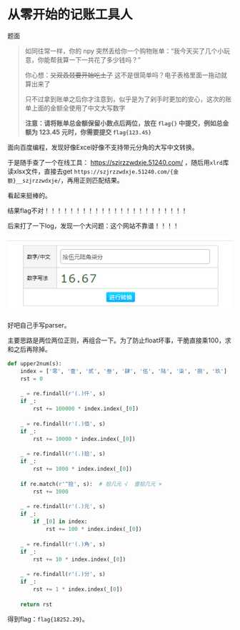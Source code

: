 # 从零开始的记账工具人

题面

> 如同往常一样，你的 npy 突然丢给你一个购物账单：“我今天买了几个小玩意，你能帮我算一下一共花了多少钱吗？”
>
> 你心想：~~又双叒叕要开始吃土了~~ 这不是很简单吗？电子表格里面一拖动就算出来了
>
> 只不过拿到账单之后你才注意到，似乎是为了剁手时更加的安心，这次的账单上面的金额全使用了中文大写数字
>
> **注意：请将账单总金额保留小数点后两位，放在 `flag{}` 中提交，例如总金额为 123.45 元时，你需要提交 `flag{123.45}`**



面向百度编程，发现好像Excel好像不支持带元分角的大写中文转换。

于是随手查了一个在线工具： https://szjrzzwdxje.51240.com/ ，随后用`xlrd`库读xlsx文件，直接去get `https://szjrzzwdxje.51240.com/{金额}__szjrzzwdxje/`，再用正则匹配结果。

看起来挺棒的。

结果flag不对！！！！！！！！！！！！！！！！！！！！！！！

后来打了一下log，发现一个大问题：这个网站不靠谱！！！！

![1](img/1.png)

好吧自己手写parser。

主要思路是两位两位正则，再组合一下。为了防止float坏事，干脆直接乘100，求和之后再除掉。

```python
def upper2num(s):
    index = ['零', '壹', '贰', '叁', '肆', '伍', '陆', '柒', '捌', '玖']
    rst = 0

    _ = re.findall(r'(.)仟', s)
    if _:
        rst += 100000 * index.index(_[0])

    _ = re.findall(r'(.)佰', s)
    if _:
        rst += 10000 * index.index(_[0])

    _ = re.findall(r'(.)拾', s)
    if _:
        rst += 1000 * index.index(_[0])

    if re.match(r'^拾', s):  # 拾几元 √  壹拾几元 ×
        rst += 1000

    _ = re.findall(r'(.)元', s)
    if _:
        if _[0] in index:
            rst += 100 * index.index(_[0])

    _ = re.findall(r'(.)角', s)
    if _:
        rst += 10 * index.index(_[0])

    _ = re.findall(r'(.)分', s)
    if _:
        rst += 1 * index.index(_[0])

    return rst
```

得到flag：`flag{18252.29}`。